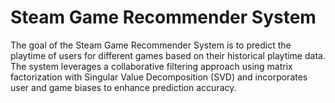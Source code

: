 # Steam Game Recommender System
The goal of the Steam Game Recommender System is to predict the playtime of users for different games based on their historical playtime data. The system leverages a collaborative filtering approach using matrix factorization with Singular Value Decomposition (SVD) and incorporates user and game biases to enhance prediction accuracy.
